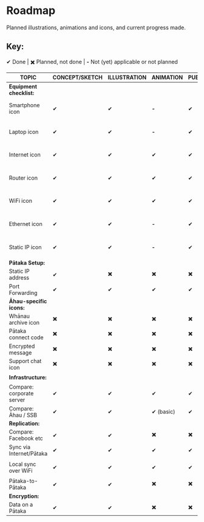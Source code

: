 # Roadmap
Planned illustrations, animations and icons, and current progress made.
## Key:  
✔ Done | ✖️ Planned, not done | **-** Not (yet) applicable or not planned

| TOPIC                    | CONCEPT/SKETCH | ILLUSTRATION | ANIMATION | PUBLISHED | THUMB                          | REVIEWED    |
|--------------------------|----------------|--------------|-----------|-----------|--------------------------------|-------------|
| **Equipment checklist:** |                |              |           |           |                                |      ✖️      |
| Smartphone icon          |        ✔       |       ✔      |   **-**   |     ✔     | ![](svg/icons/mobile_48.svg)   |             |
| Laptop icon              |        ✔       |       ✔      |   **-**   |     ✔     | ![](svg/icons/laptop_48.svg)   |             |
| Internet icon            |        ✔       |       ✔      |     ✔     |     ✔     | ![](svg/icons/internet_48.svg) |             |
| Router icon              |        ✔       |       ✔      |     ✔     |     ✔     | ![](svg/icons/router_48.svg)   |             |
| WiFi icon                |        ✔       |       ✔      |     ✔     |     ✔     | ![](svg/icons/wifi_48.svg)     |             |
| Ethernet icon            |        ✔       |       ✔      |   **-**   |     ✔     | ![](svg/icons/ethernet_48.svg) |             |
| Static IP icon           |        ✔       |       ✔      |   **-**   |     ✔     | ![](svg/icons/static-ip_48.svg)|             |
| **Pātaka Setup:**        |                |              |           |           |                                |    **-**    |
| Static IP address        |        ✔       |       ✖️      |     ✖️     |     ✖️     |                                |             |
| Port Forwarding          |        ✔       |       ✔      |     ✔     |     ✔     | ![](svg/port-forwarding_03_with-port-forwarding.svg)| ✖️ |
| **Āhau-specific icons:** |                |              |           |           |                                |    **-**    |
| Whānau archive icon      |        ✖️       |       ✖️      |     ✖️     |     ✖️     |                                |             |
| Pātaka connect code      |        ✖️       |       ✖️      |     ✖️     |     ✖️     |                                |             |
| Encrypted message        |        ✖️       |       ✖️      |     ✖️     |     ✖️     |                                |             |
| Support chat icon        |        ✖️       |       ✖️      |     ✖️     |     ✖️     |                                |             |
| **Infrastructure:**      |                |              |           |           |                                |      ✖️      |
| Compare: corporate server|        ✔       |       ✔      |     ✔     |     ✔     | ![](svg/corporate-server.svg)  |             |
| Compare: Āhau / SSB      |        ✔       |       ✔      |✔ (basic)  |     ✔     | ![](svg/alternative-servers.svg) |           |
| **Replication:**         |                |              |           |           |                                |    **-**    |
| Compare: Facebook etc    |        ✔       |       ✔      |     ✖️     |     ✖️     |                                |             |
| Sync via Internet/Pātaka |        ✔       |       ✔      |     ✔     |     ✔     | ![](svg/replication-via-internet.svg)|             |
| Local sync over WiFi     |        ✔       |       ✔      |     ✔     |     ✔     | ![](svg/replication-local.svg)|             |
| Pātaka-to-Pātaka         |        ✔       |       ✔      |     ✖️     |     ✖️     |                                |             |
| **Encryption:**          |                |              |           |           |                                |    **-**    |
| Data on a Pātaka         |        ✔       |       ✔      |     ✖️     |     ✖️     |                                |             |
